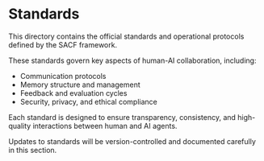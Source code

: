 # Standards

This directory contains the official standards and operational protocols defined by the SACF framework.

These standards govern key aspects of human-AI collaboration, including:
- Communication protocols
- Memory structure and management
- Feedback and evaluation cycles
- Security, privacy, and ethical compliance

Each standard is designed to ensure transparency, consistency, and high-quality interactions between human and AI agents.

Updates to standards will be version-controlled and documented carefully in this section.
